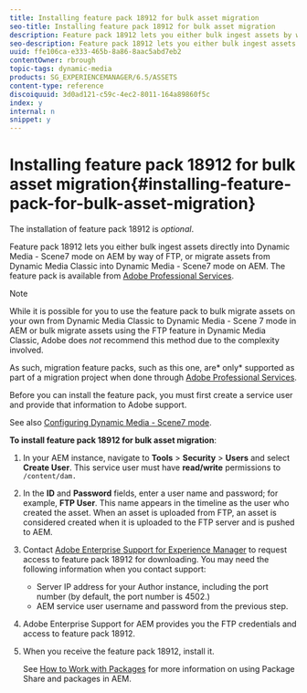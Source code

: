 ```yaml
---
title: Installing feature pack 18912 for bulk asset migration
seo-title: Installing feature pack 18912 for bulk asset migration
description: Feature pack 18912 lets you either bulk ingest assets by way of FTP, or migrate assets from Dynamic Media Classic into Dynamic Media on AEM. This optional feature pack is available from Adobe support.
seo-description: Feature pack 18912 lets you either bulk ingest assets by way of FTP, or migrate assets from Dynamic Media Classic into Dynamic Media on AEM. This optional feature pack is available from Adobe support.
uuid: ffe106ca-e333-465b-8a86-8aac5abd7eb2
contentOwner: rbrough
topic-tags: dynamic-media
products: SG_EXPERIENCEMANAGER/6.5/ASSETS
content-type: reference
discoiquuid: 3d0ad121-c59c-4ec2-8011-164a89860f5c
index: y
internal: n
snippet: y
---
```


# Installing feature pack 18912 for bulk asset migration{#installing-feature-pack-for-bulk-asset-migration}

The installation of feature pack 18912 is *optional*.

Feature pack 18912 lets you either bulk ingest assets directly into Dynamic Media - Scene7 mode on AEM by way of FTP, or migrate assets from Dynamic Media Classic into Dynamic Media - Scene7 mode on AEM. The feature pack is available from [Adobe Professional Services](https://www.adobe.com/experience-cloud/consulting-services.html).

>[!NOTE]
>
>While it is possible for you to use the feature pack to bulk migrate assets on your own from Dynamic Media Classic to Dynamic Media - Scene 7 mode in AEM or bulk migrate assets using the FTP feature in Dynamic Media Classic, Adobe does *not* recommend this method due to the complexity involved. 
>
>As such, migration feature packs, such as this one, are* only* supported as part of a migration project when done through [Adobe Professional Services](https://www.adobe.com/experience-cloud/consulting-services.html).

Before you can install the feature pack, you must first create a service user and provide that information to Adobe support.

See also [Configuring Dynamic Media - Scene7 mode](../../../6-5/assets/using/config-dms7.md).

**To install feature pack 18912 for bulk asset migration**:

1. In your AEM instance, navigate to **Tools** > **Security** > **Users** and select **Create User**. This service user must have **read/write** permissions to `/content/dam.`
1. In the **ID** and **Password** fields, enter a user name and password; for example, **FTP User**. This name appears in the timeline as the user who created the asset. When an asset is uploaded from FTP, an asset is considered created when it is uploaded to the FTP server and is pushed to AEM.
1. Contact [Adobe Enterprise Support for Experience Manager](https://helpx.adobe.com/contact/enterprise-support.ec.html) to request access to feature pack 18912 for downloading. You may need the following information when you contact support:

    * Server IP address for your Author instance, including the port number (by default, the port number is 4502.) 
    * AEM service user username and password from the previous step.

1. Adobe Enterprise Support for AEM provides you the FTP credentials and access to feature pack 18912.
1. When you receive the feature pack 18912, install it.

   See [How to Work with Packages](../../../6-5/sites/administering/using/package-manager.md) for more information on using Package Share and packages in AEM.


